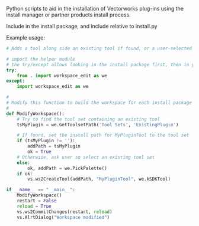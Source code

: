 Python scripts to aid in the installation of Vectorworks plug-ins using the install manager or partner products install process.

Include in the install package, and include relative to install.py

Example usage:
```python
# Adds a tool along side an existing tool if found, or a user-selected tool set if not

# import the helper module
# the try/except allows looking in the install package first, then in your python paths so that you can run from the Run Script... menu
try:
    from . import workspace_edit as we
except:
    import workspace_edit as we

#
# Modify this function to build the workspace for each install package
#
def ModifyWorkspace():
    # Try to find the tool set containing an existing tool
    tsMyPlugin = we.GetToolsetPath('Tool Sets', 'ExistingPlugin')

    # If found, set the install path for MyPluginTool to the tool set
    if (tsMyPlugin != ''):
        addPath = tsMyPlugin
        ok = True
    # Otherwise, ask user so select an existing tool set
    else:
        ok, addPath = we.PickPalette()
    if ok:
        vs.ws2CreateTool(addPath, "MyPluginTool", we.kSDKTool)

if __name__ == "__main__":
    ModifyWorkspace()
    restart = False
    reload = True
    vs.ws2CommitChanges(restart, reload)
    vs.AlrtDialog("Workspace modified")

```
